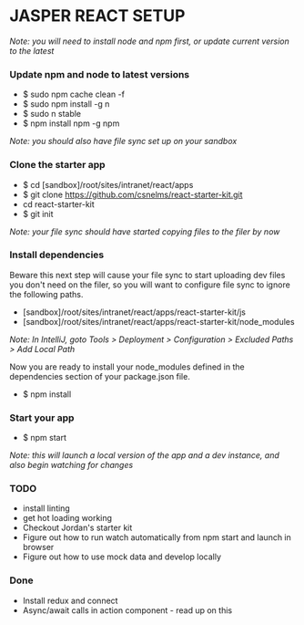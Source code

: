 # JASPER REACT SETUP

*Note: you will need to install node and npm first, or update current version to the latest*

### Update npm and node to latest versions
* $ sudo npm cache clean -f
* $ sudo npm install -g n
* $ sudo n stable
* $ npm install npm -g npm

*Note: you should also have file sync set up on your sandbox*

### Clone the starter app
* $ cd [sandbox]/root/sites/intranet/react/apps
* $ git clone https://github.com/csnelms/react-starter-kit.git
* cd react-starter-kit
* $ git init

*Note: your file sync should have started copying files to the filer by now*

### Install dependencies
Beware this next step will cause your file sync to start uploading dev files you don't need on the filer, so you will want to configure file sync to ignore the following paths.
* [sandbox]/root/sites/intranet/react/apps/react-starter-kit/js
* [sandbox]/root/sites/intranet/react/apps/react-starter-kit/node_modules

*Note: In IntelliJ, goto Tools > Deployment > Configuration > Excluded Paths > Add Local Path*

Now you are ready to install your node_modules defined in the dependencies section of your package.json file.
* $ npm install

### Start your app
* $ npm start

*Note: this will launch a local version of the app and a dev instance, and also begin watching for changes*

### TODO
* install linting
* get hot loading working
* Checkout Jordan's starter kit
* Figure out how to run watch automatically from npm start and launch in browser
* Figure out how to use mock data and develop locally

### Done
* Install redux and connect
* Async/await calls in action component - read up on this





